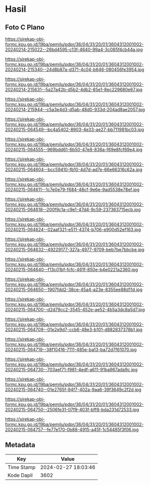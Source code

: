 # Hasil

## Foto C Plano

https://sirekap-obj-formc.kpu.go.id/19ba/pemilu/pdpr/36/04/31/20/01/3604312001002-20240214-215022--26bd4595-c13f-4640-99a4-3c085f4cb44a.jpg

https://sirekap-obj-formc.kpu.go.id/19ba/pemilu/pdpr/36/04/31/20/01/3604312001002-20240214-215340--24d8b87a-d371-4c04-b646-080456fe3954.jpg

https://sirekap-obj-formc.kpu.go.id/19ba/pemilu/pdpr/36/04/31/20/01/3604312001002-20240214-215631--5a27a42b-d5b2-4db2-85e1-8ec229680e67.jpg

https://sirekap-obj-formc.kpu.go.id/19ba/pemilu/pdpr/36/04/31/20/01/3604312001002-20240214-215944--c5a3e4d3-d5ab-48d0-933d-204ad8ae2057.jpg

https://sirekap-obj-formc.kpu.go.id/19ba/pemilu/pdpr/36/04/31/20/01/3604312001002-20240215-064549--bc4a5402-8903-4e33-ae27-bb711981bc03.jpg

https://sirekap-obj-formc.kpu.go.id/19ba/pemilu/pdpr/36/04/31/20/01/3604312001002-20240215-064555--969bdd61-6b50-47e8-836a-f69e8fcf69e4.jpg

https://sirekap-obj-formc.kpu.go.id/19ba/pemilu/pdpr/36/04/31/20/01/3604312001002-20240215-064604--bcc59410-fb10-4d7d-ad7e-66e66316c62a.jpg

https://sirekap-obj-formc.kpu.go.id/19ba/pemilu/pdpr/36/04/31/20/01/3604312001002-20240215-064611--1c7e0e79-f684-48cf-9e6e-9ad5538e78ef.jpg

https://sirekap-obj-formc.kpu.go.id/19ba/pemilu/pdpr/36/04/31/20/01/3604312001002-20240215-064618--200f9c1a-c9e1-47d4-9c59-237363715ecb.jpg

https://sirekap-obj-formc.kpu.go.id/19ba/pemilu/pdpr/36/04/31/20/01/3604312001002-20240215-064624--02aaf321-e511-4374-b706-e900d52ef163.jpg

https://sirekap-obj-formc.kpu.go.id/19ba/pemilu/pdpr/36/04/31/20/01/3604312001002-20240215-064632--49229177-327a-4977-9709-beb7be7bbcbe.jpg

https://sirekap-obj-formc.kpu.go.id/19ba/pemilu/pdpr/36/04/31/20/01/3604312001002-20240215-064640--f13c01bf-fcfc-461f-850e-b4e0221a2360.jpg

https://sirekap-obj-formc.kpu.go.id/19ba/pemilu/pdpr/36/04/31/20/01/3604312001002-20240215-064650--1907fdd2-38ce-45a4-a23e-8355ee88d11d.jpg

https://sirekap-obj-formc.kpu.go.id/19ba/pemilu/pdpr/36/04/31/20/01/3604312001002-20240215-064700--d2d79cc2-3545-452e-ae52-4b5a3dc8a5d7.jpg

https://sirekap-obj-formc.kpu.go.id/19ba/pemilu/pdpr/36/04/31/20/01/3604312001002-20240215-064709--01e2e9d7-ccb6-48e3-b101-d882837378b1.jpg

https://sirekap-obj-formc.kpu.go.id/19ba/pemilu/pdpr/36/04/31/20/01/3604312001002-20240215-064719--38f10416-7111-485e-ba13-ba72d7f61070.jpg

https://sirekap-obj-formc.kpu.go.id/19ba/pemilu/pdpr/36/04/31/20/01/3604312001002-20240215-064730--703aef71-f981-4edf-a611-91ba967ada9c.jpg

https://sirekap-obj-formc.kpu.go.id/19ba/pemilu/pdpr/36/04/31/20/01/3604312001002-20240215-064740--01e2765f-94f7-402a-9aa6-39f3649c2f2d.jpg

https://sirekap-obj-formc.kpu.go.id/19ba/pemilu/pdpr/36/04/31/20/01/3604312001002-20240215-064750--2506fe31-07f9-403f-bff8-bda231d72533.jpg

https://sirekap-obj-formc.kpu.go.id/19ba/pemilu/pdpr/36/04/31/20/01/3604312001002-20240215-064757--fe77e170-0b88-4915-a45f-1c54485f3f06.jpg


## Metadata

| Key        | Value               |
| ---------- | ------------------- |
| Time Stamp | 2024-02-27 18:03:46 |
| Kode Dapil | 3602                |



